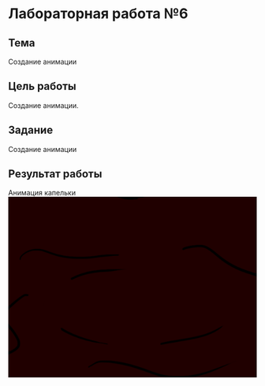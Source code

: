 # Лабораторная работа №6 #

## Тема ##

Создание анимации

## Цель работы ##

Создание анимации.

## Задание ##

Создание анимации

## Результат работы ##

Анимация капельки
![капелька](./images/kapelika.gif)
